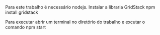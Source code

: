 Para este trabalho é necessário nodejs.
Instalar a libraria GridStack
    npm install gridstack

Para executar abrir um terminal no diretório do trabalho e excutar o comando 
    npm start